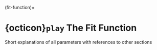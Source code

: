 (fit-function)=
# {octicon}`play` The Fit Function

Short explanations of all parameters with references to other sections